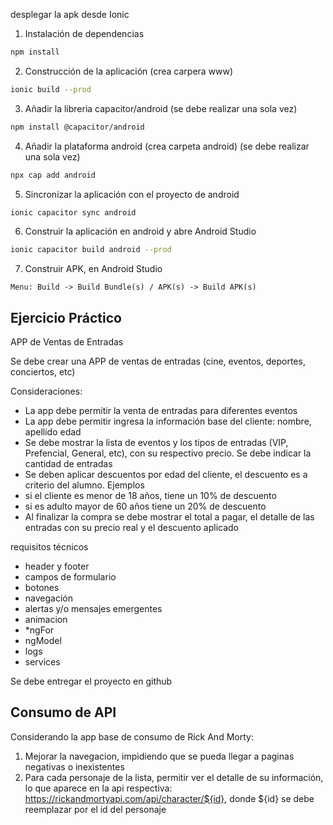 

desplegar la apk desde Ionic

1. Instalación de dependencias
```bash
npm install
```
2. Construcción de la aplicación (crea carpera www)
```bash
ionic build --prod 
```
3. Añadir la libreria capacitor/android (se debe realizar una sola vez)
```bash
npm install @capacitor/android
```
4. Añadir la plataforma android (crea carpeta android) (se debe realizar una sola vez)
```bash
npx cap add android
```
5. Sincronizar la aplicación con el proyecto de android
```bash
ionic capacitor sync android
```
6. Construir la aplicación en android y abre Android Studio
```bash
ionic capacitor build android --prod
```
7. Construir APK, en Android Studio
```
Menu: Build -> Build Bundle(s) / APK(s) -> Build APK(s)
```

## Ejercicio Práctico

APP de Ventas de Entradas

Se debe crear una APP de ventas de entradas (cine, eventos, deportes, conciertos, etc)

Consideraciones:

- La app debe permitir la venta de entradas para diferentes eventos
- La app debe permitir ingresa la información base del cliente: nombre, apellido edad
- Se debe mostrar la lista de eventos y los tipos de entradas (VIP, Prefencial, General, etc), con su respectivo precio. Se debe indicar la cantidad de entradas
- Se deben aplicar descuentos por edad del cliente, el descuento es a criterio del alumno. Ejemplos
- si el cliente es menor de 18 años, tiene un 10% de descuento
- si es adulto mayor de 60 años tiene un 20% de descuento
- Al finalizar la compra se debe mostrar el total a pagar, el detalle de las entradas con su precio real y el descuento aplicado

requisitos técnicos

* header y footer
* campos de formulario
* botones
* navegación
* alertas y/o mensajes emergentes
* animacion
* *ngFor
* ngModel
* logs
* services


Se debe entregar el proyecto en github

## Consumo de API
Considerando la app base de consumo de Rick And Morty:
1. Mejorar la navegacion, impidiendo que se pueda llegar a paginas negativas o inexistentes
2. Para cada personaje de la lista, permitir ver el detalle de su información, lo que aparece en la api respectiva: https://rickandmortyapi.com/api/character/${id}, donde ${id} se debe reemplazar por el id del personaje
